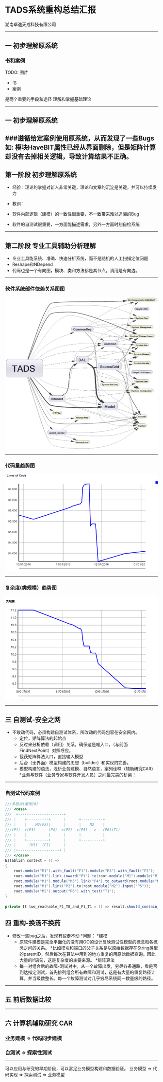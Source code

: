 #  TADS系统重构总结汇报

湖南卓逸天成科技有限公司

---
## 一 初步理解原系统
### 书和案例
TODO:  图片
* 书
* 案例

是两个重要的手段和途径
理解和掌握基础理论

---
## 一 初步理解原系统
###遵循给定案例使用原系统，从而发现了一些Bugs
如: 模块HaveBIT属性已经从界面删除，但是矩阵计算却没有去掉相关逻辑，导致计算结果不正确。
---
## 第一阶段 初步理解原系统

* 经验：理论的掌握对新人非常关键，理论和文章的沉淀是关键，并可以持续发力

* 教训：
 * 软件内部逻辑（建模）的一致性很重要，不一致带来难以追溯的Bug
 * 软件的自测试很重要，一方面能描述需求，另外一方面时刻自检系统
---
## 第二阶段 专业工具辅助分析理解
* 专业工具能系统、准确、快速分析系统，而不是随机的人工扫描定位问题
* Reshape和NDepend
* 代码也是一个有向图，模块、类和方法都是其节点，调用是有向边。
---
###  软件系统部件依赖关系图图
![部件依赖关系图](TADS_部件依赖关系图.png)

--- 

### 代码量趋势图
![代码量趋势图](TADS_代码量趋势图_2017_01.png)

---
### 复杂度(类规模）趋势图
![TADS_类规模趋势图_2017_01](TADS_类规模趋势图_2017_01.png)

---
## 三 自测试-安全之网
* 不敢动代码，必须构建自测试体系，所改动的代码包容在安全网内。
  * 定位，矩阵算法的起始点
  * 反过来分析依赖（调用）关系，确保这是唯入口，（与前面FindNextPoint）对照呼应。
  * 截获矩阵算法入口，直接输入模型
  * 后台（无界面）模型构建的思想（builder）和实现的完善。
  * 模型构建的语法，浅析业务建模、自然语言，案列诠释（辅助研究CAR）
*业务与软件（业务专家与软件开发人员）之间最完美的桥梁！

---
### 自测试代码案例
```csharp
///多层次(案例10)
/// <case>
///  +---------------------+                                      
/// |    +----------+      |      +----------+              
/// |    |    M3(F2)|      |      |    M2    |    
///(P1)-->(P3)      (P4)-->(P2)-->(P5)--->   (P6)(T1)
/// |    |          |      |      |          |     
/// |    +----------+      |      +----------+     
/// |      (M1)  (F1)      |
/// |+-------------------+ |
/// </case>
Establish context = () => 
{
    root.module("M1").with_fault("F1").module("M3").with_fault("F2");
    root.module("M1").link_inward("P1").to(root.module("M1").module("M3").input("P3"));
    root.module("M1").module("M3").link("P4").to_outward(root.module("M1").port("P2"));
    root.module("M1").link("P2").to(root.module("M2").input("P5"));
    root.module("M2").output("P6").with_test("T1");
}

private It two_reachable_F1_T0_and_F1_T1 = () => result.should_contain_only("F1-T1", "F2-T1");

```

## 四 重构-换汤不换药
* 修改一些bug之后，发现有些走不动
 *问题：
  *建模
    * 原软件建模是完全平面化的没有用OO的设计反映测试性模型的概念和各概念之间的关系。
    *比如模块和端口的父子关系是以原始数据存在String类型的parentID，然后每次在算法中用到的地方重复的用原始数据查询。因此大量的if语句，这是复杂度的主要来源。
  *矩阵算法
    * 每一对组合后的故障-测试对中，从一个故障出发，穷尽各条通路，看是否到达指定测试，首先排列组合所有故障和测试，这是有大量的重复路径计算，并当级数整长。每一个故障测试对几乎穷尽系统同一数量级的路径。

---
## 五 前后数据比较

---
## 六 计算机辅助研究 CAR
### 业务建模 => 代码同步建模
### 自测试 => 探索性测试

---
可以应用与研究的早期阶段，可以富足业务模型构建和数据验证。
业务模型 => 代码实现 => 探索测试 => 业务模型
